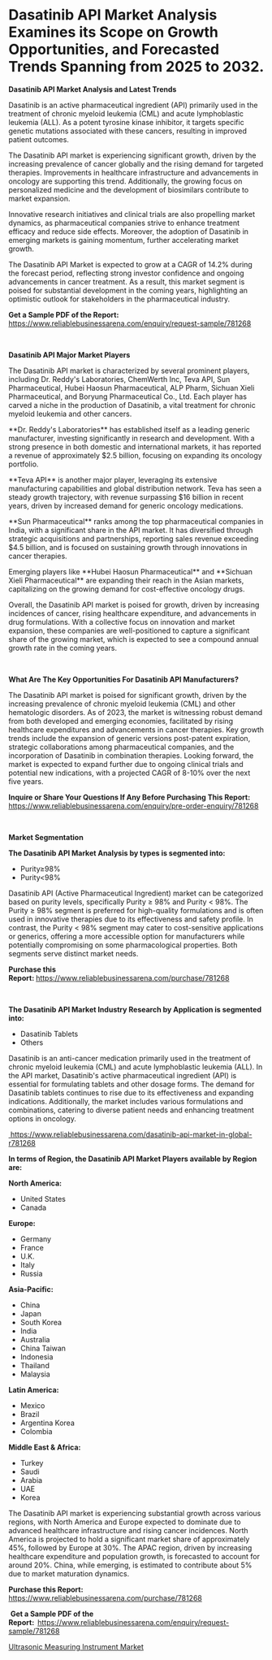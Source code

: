 <p><h1>Dasatinib API Market Analysis Examines its Scope on Growth Opportunities, and Forecasted Trends Spanning from 2025 to 2032.</h1></p><p><strong>Dasatinib API Market Analysis and Latest Trends</strong></p>
<p><p>Dasatinib is an active pharmaceutical ingredient (API) primarily used in the treatment of chronic myeloid leukemia (CML) and acute lymphoblastic leukemia (ALL). As a potent tyrosine kinase inhibitor, it targets specific genetic mutations associated with these cancers, resulting in improved patient outcomes.</p><p>The Dasatinib API market is experiencing significant growth, driven by the increasing prevalence of cancer globally and the rising demand for targeted therapies. Improvements in healthcare infrastructure and advancements in oncology are supporting this trend. Additionally, the growing focus on personalized medicine and the development of biosimilars contribute to market expansion. </p><p>Innovative research initiatives and clinical trials are also propelling market dynamics, as pharmaceutical companies strive to enhance treatment efficacy and reduce side effects. Moreover, the adoption of Dasatinib in emerging markets is gaining momentum, further accelerating market growth.</p><p>The Dasatinib API Market is expected to grow at a CAGR of 14.2% during the forecast period, reflecting strong investor confidence and ongoing advancements in cancer treatment. As a result, this market segment is poised for substantial development in the coming years, highlighting an optimistic outlook for stakeholders in the pharmaceutical industry.</p></p>
<p><strong>Get a Sample PDF of the Report:&nbsp;</strong> <a href="https://www.reliablebusinessarena.com/enquiry/request-sample/781268?utm_campaign=3181&utm_medium=2&utm_source=Github&utm_content=ia&utm_term=26032025&utm_id=dasatinib-api">https://www.reliablebusinessarena.com/enquiry/request-sample/781268</a></p>
<p>&nbsp;</p>
<p><strong>Dasatinib API Major Market Players</strong></p>
<p><p>The Dasatinib API market is characterized by several prominent players, including Dr. Reddy's Laboratories, ChemWerth Inc, Teva API, Sun Pharmaceutical, Hubei Haosun Pharmaceutical, ALP Pharm, Sichuan Xieli Pharmaceutical, and Boryung Pharmaceutical Co., Ltd. Each player has carved a niche in the production of Dasatinib, a vital treatment for chronic myeloid leukemia and other cancers.</p><p>**Dr. Reddy's Laboratories** has established itself as a leading generic manufacturer, investing significantly in research and development. With a strong presence in both domestic and international markets, it has reported a revenue of approximately $2.5 billion, focusing on expanding its oncology portfolio.</p><p>**Teva API** is another major player, leveraging its extensive manufacturing capabilities and global distribution network. Teva has seen a steady growth trajectory, with revenue surpassing $16 billion in recent years, driven by increased demand for generic oncology medications.</p><p>**Sun Pharmaceutical** ranks among the top pharmaceutical companies in India, with a significant share in the API market. It has diversified through strategic acquisitions and partnerships, reporting sales revenue exceeding $4.5 billion, and is focused on sustaining growth through innovations in cancer therapies.</p><p>Emerging players like **Hubei Haosun Pharmaceutical** and **Sichuan Xieli Pharmaceutical** are expanding their reach in the Asian markets, capitalizing on the growing demand for cost-effective oncology drugs.</p><p>Overall, the Dasatinib API market is poised for growth, driven by increasing incidences of cancer, rising healthcare expenditure, and advancements in drug formulations. With a collective focus on innovation and market expansion, these companies are well-positioned to capture a significant share of the growing market, which is expected to see a compound annual growth rate in the coming years.</p></p>
<p>&nbsp;</p>
<p><strong>What Are The Key Opportunities For Dasatinib API Manufacturers?</strong></p>
<p><p>The Dasatinib API market is poised for significant growth, driven by the increasing prevalence of chronic myeloid leukemia (CML) and other hematologic disorders. As of 2023, the market is witnessing robust demand from both developed and emerging economies, facilitated by rising healthcare expenditures and advancements in cancer therapies. Key growth trends include the expansion of generic versions post-patent expiration, strategic collaborations among pharmaceutical companies, and the incorporation of Dasatinib in combination therapies. Looking forward, the market is expected to expand further due to ongoing clinical trials and potential new indications, with a projected CAGR of 8-10% over the next five years.</p></p>
<p><strong>Inquire or Share Your Questions If Any Before Purchasing This Report:</strong> <a href="https://www.reliablebusinessarena.com/enquiry/pre-order-enquiry/781268?utm_campaign=3181&utm_medium=2&utm_source=Github&utm_content=ia&utm_term=26032025&utm_id=dasatinib-api">https://www.reliablebusinessarena.com/enquiry/pre-order-enquiry/781268</a></p>
<p>&nbsp;</p>
<p><strong>Market Segmentation</strong></p>
<p><strong>The Dasatinib API Market Analysis by types is segmented into:</strong></p>
<p><ul><li>Purity≥98%</li><li>Purity<98%</li></ul></p>
<p><p>Dasatinib API (Active Pharmaceutical Ingredient) market can be categorized based on purity levels, specifically Purity ≥ 98% and Purity < 98%. The Purity ≥ 98% segment is preferred for high-quality formulations and is often used in innovative therapies due to its effectiveness and safety profile. In contrast, the Purity < 98% segment may cater to cost-sensitive applications or generics, offering a more accessible option for manufacturers while potentially compromising on some pharmacological properties. Both segments serve distinct market needs.</p></p>
<p><strong>Purchase this Report:&nbsp;</strong><a href="https://www.reliablebusinessarena.com/purchase/781268?utm_campaign=3181&utm_medium=2&utm_source=Github&utm_content=ia&utm_term=26032025&utm_id=dasatinib-api">https://www.reliablebusinessarena.com/purchase/781268</a></p>
<p>&nbsp;</p>
<p><strong>The Dasatinib API Market Industry Research by Application is segmented into:</strong></p>
<p><ul><li>Dasatinib Tablets</li><li>Others</li></ul></p>
<p><p>Dasatinib is an anti-cancer medication primarily used in the treatment of chronic myeloid leukemia (CML) and acute lymphoblastic leukemia (ALL). In the API market, Dasatinib's active pharmaceutical ingredient (API) is essential for formulating tablets and other dosage forms. The demand for Dasatinib tablets continues to rise due to its effectiveness and expanding indications. Additionally, the market includes various formulations and combinations, catering to diverse patient needs and enhancing treatment options in oncology.</p></p>
<p><a href="https://www.reliablebusinessarena.com/dasatinib-api-market-in-global-r781268?utm_campaign=3181&utm_medium=2&utm_source=Github&utm_content=ia&utm_term=26032025&utm_id=dasatinib-api">&nbsp;https://www.reliablebusinessarena.com/dasatinib-api-market-in-global-r781268</a></p>
<p><strong>In terms of Region, the Dasatinib API Market Players available by Region are:</strong></p>
<p>
    <p> <strong> North America: </strong>
        <ul>
            <li>United States</li>
            <li>Canada</li>
        </ul>
        </p> 
    <p> <strong> Europe: </strong>
        <ul>
            <li>Germany</li>
            <li>France</li>
            <li>U.K.</li>
            <li>Italy</li>
            <li>Russia</li>
        </ul>
        </p> 
    <p> <strong> Asia-Pacific: </strong>
        <ul>
            <li>China</li>
            <li>Japan</li>
            <li>South Korea</li>
            <li>India</li>
            <li>Australia</li>
            <li>China Taiwan</li>
            <li>Indonesia</li>
            <li>Thailand</li>
            <li>Malaysia</li>
        </ul>
        </p> 
    <p> <strong> Latin America: </strong>
        <ul>
            <li>Mexico</li>
            <li>Brazil</li>
            <li>Argentina Korea</li>
            <li>Colombia</li>
        </ul>
        </p> 
    <p> <strong> Middle East & Africa: </strong>
        <ul>
            <li>Turkey</li>
            <li>Saudi</li>
            <li>Arabia</li>
            <li>UAE</li>
            <li>Korea</li>
        </ul>
    </p>
    </p>
<p><p>The Dasatinib API market is experiencing substantial growth across various regions, with North America and Europe expected to dominate due to advanced healthcare infrastructure and rising cancer incidences. North America is projected to hold a significant market share of approximately 45%, followed by Europe at 30%. The APAC region, driven by increasing healthcare expenditure and population growth, is forecasted to account for around 20%. China, while emerging, is estimated to contribute about 5% due to market maturation dynamics.</p></p>
<p><strong>Purchase this Report: </strong><a href="https://www.reliablebusinessarena.com/purchase/781268?utm_campaign=3181&utm_medium=2&utm_source=Github&utm_content=ia&utm_term=26032025&utm_id=dasatinib-api">https://www.reliablebusinessarena.com/purchase/781268</a></p>
<p>&nbsp;<strong>Get a Sample PDF of the Report:&nbsp;&nbsp;</strong><a href="https://www.reliablebusinessarena.com/enquiry/request-sample/781268?utm_campaign=3181&utm_medium=2&utm_source=Github&utm_content=ia&utm_term=26032025&utm_id=dasatinib-api">https://www.reliablebusinessarena.com/enquiry/request-sample/781268</a></p>
<p><strong></strong></p>
<p><p><a href="https://github.com/fraryatena85/Market-Research-Report-List-1/blob/main/ultrasonic-measuring-instrument-market.md?utm_campaign=3181&utm_medium=2&utm_source=Github&utm_content=ia&utm_term=26032025&utm_id=dasatinib-api">Ultrasonic Measuring Instrument Market</a></p></p>
